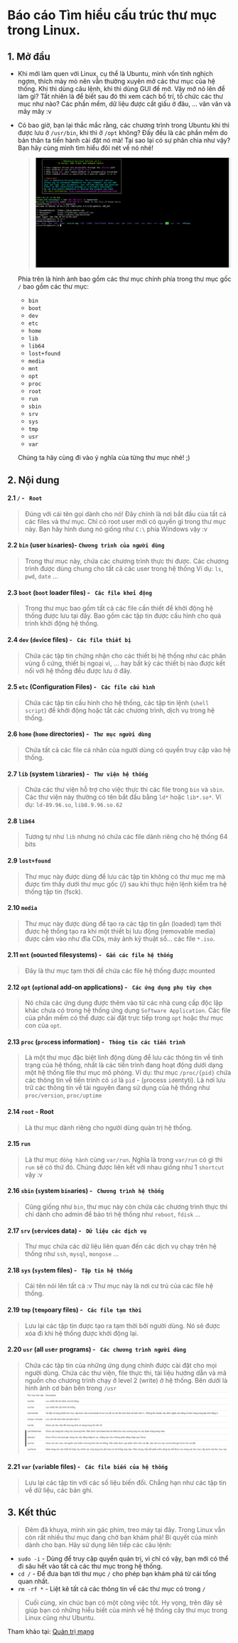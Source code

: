 # Báo cáo Tìm hiểu cấu trúc thư mục trong Linux.


## 1. Mở đầu

- Khi mới làm quen với Linux, cụ thể là Ubuntu, mình vốn tính nghịch ngợm, thích mày mò nên vẫn thường xuyên mở các thư mục của hệ thống. Khi thì dùng câu lệnh, khi thì dùng GUI để mở. Vậy mở nó lên để làm gì? Tất nhiên là để biết sau đó thì xem cách bố trí, tổ chức các thư mục như nào? Các phần mềm, dữ liệu được cất giấu ở đâu, ... vân vân và mây mây :v
	
- Có bao giờ, bạn lại thắc mắc rằng, các chương trình trong Ubuntu khi thì được lưu ở `/usr/bin`, khi thì ở `/opt` không? Đấy đều là các phần mềm do bản thân ta tiến hành cài đặt nó mà! Tại sao lại có sự phân chia như vậy? Bạn hãy cùng mình tìm hiểu đôi nét về nó nhé!

	> ![Hình ảnh các thư mục chính trong Ubuntu](../Pictures/TreeDirectory/td.png)

	Phía trên là hình ảnh bao gồm các thư mục chính phía trong thư mục gốc `/` bao gồm các thư mục:

	- `bin`
	- `boot`
	- `dev`
	- `etc`
	- `home`
	- `lib`
	- `lib64`
	- `lost+found`
	- `media`
	- `mnt`
	- `opt`
	- `proc`
	- `root`
	- `run`
	- `sbin`
	- `srv`
	- `sys`
	- `tmp`
	- `usr`
	- `var`

	Chúng ta hãy cùng đi vào ý nghĩa của từng thư mục nhé! ;)

## 2. Nội dung

#### 2.1 `/` - ` Root`
> Đúng với cái tên gọi dành cho nó! Đây chính là nơi bắt đầu của tất cả các files và thư mục. Chỉ có root user mới có quyền gì trong thư mục này.
	Bạn hãy hình dung nó giống như `C:\` phía Windows vậy :v

#### 2.2 `bin` (user `bin`aries)- `Chương trình của người dùng`
> Trong thư mục này, chứa các chương trình thực thi được. Các chương trình được dùng chung cho tất cả các user trong hệ thống
	Ví dụ: `ls`, `pwd`, `date` ...

#### 2.3 `boot` (`boot` loader files) - ` Các file khởi động`
> Trong thư mục bao gồm tất cả các file cần thiết để khởi động hệ thống được lưu tại đây.
	Bao gồm các tập tin được cấu hình cho quá trình khởi động hệ thống.

#### 2.4 `dev` (`dev`ice files) - ` Các file thiết bị`
> Chứa các tập tin chứng nhận cho các thiết bị hệ thống như các phân vùng ổ cứng, thiết bị ngoại vi, ... hay bất kỳ các thiết bị nào được kết nối với hệ thống đều được lưu ở đây.

#### 2.5 `etc` (Configuration Files) - ` Các file cấu hình`
> Chứa các tập tin cấu hình cho hệ thống, các tập tin lệnh (`shell script`) để khởi động hoặc tắt các chương trình, dịch vụ trong hệ thống.

#### 2.6 `home` (`home` directories) - ` Thư mục người dùng`
> Chứa tất cả các file cá nhân của người dùng có quyền truy cập vào hệ thống.

#### 2.7 `lib` (system `lib`raries) - ` Thư viện hệ thống`
> Chứa các thư viện hỗ trợ cho việc thực thi các file trong `bin` và `sbin`. Các thư viện này thường có tên bắt đầu bằng `ld*` hoặc `lib*.so*`.
	Ví dụ: `ld-89.96.so`, `lib8.9.96.so.62`

#### 2.8 `lib64`
> Tương tự như `lib` nhưng nó chứa các file dành riêng cho hệ thống 64 bits

#### 2.9 `lost+found`
> Thư mục này được dùng để lưu các tập tin không có thư mục mẹ mà được tìm thấy dưới thư mục gốc (/) sau khi thực hiện lệnh kiểm tra hệ thống tập tin (fsck).

#### 2.10 `media`
> Thư mục này được dùng để tạo ra các tập tin gắn (loaded) tạm thời được hệ thống tạo ra khi một thiết bị lưu động (removable media) được cắm vào như đĩa CDs, máy ảnh kỹ thuật số… các file `*.iso`.

#### 2.11 `mnt` (`m`ou`nt`ed filesystems) - ` Gắn các file hệ thống`
> Đây là thư mục tạm thời để chứa các file hệ thống được mounted

#### 2.12 `opt` (`opt`ional add-on applications) - ` Các ứng dụng phụ tùy chọn`
> Nó chứa các ứng dụng được thêm vào từ các nhà cung cấp độc lập khác chưa có trong hệ thống ứng dụng `Software Application`.
	Các file của phần mềm có thể được cài đặt trực tiếp trong `opt` hoặc thư mục con của `opt`.

#### 2.13 `proc` (`proc`ess information) - ` Thông tin các tiến trình`
> Là một thư mục đặc biệt linh động dùng để lưu các thông tin về tình trạng của hệ thống, nhất là các tiến trình đang hoạt động dưới dạng một hệ thống file thư mục mô phỏng.
	Ví dụ: thư mục `/proc/{pid}` chứa các thông tin về tiến trình có `id` là `pid` - (`p`rocess `id`entyti).
	Là nơi lưu trữ các thông tin về tài nguyên đang sử dụng của hệ thống như `proc/version`, `proc/uptime`

#### 2.14 `root` - Root
> Là thư mục dành riêng cho người dùng quản trị hệ thống.

#### 2.15 `run`
> Là thư mục `đồng hành` cùng `var/run`. Nghĩa là trong `var/run` có gì thì `run` sẽ có thứ đó. Chúng được liên kết với nhau giống như 1 `shortcut` vậy :v

#### 2.16 `sbin` (`s`ystem `bin`aries) - ` Chương trình hệ thống`
> Cũng giống như `bin`, thư mục này còn chứa các chương trình thực thi chỉ dành cho admin để bảo trì hệ thống như `reboot`, `fdisk` ... 

#### 2.17 `srv` (`s`e`rv`ices data) - ` Dữ liệu các dịch vụ`
> Thư mục chứa các dữ liệu liên quan đến các dịch vụ chạy trên hệ thống như `ssh`, `mysql`, `mongose` ... 

#### 2.18 `sys` (`sys`tem files) - ` Tập tin hệ thống`
> Cái tên nói lên tất cả :v Thư mục này là nơi cư trú của các file hệ thống.

#### 2.19 `tmp` (`t`e`mp`oary files) - ` Các file tạm thời`
> Lưu lại các tập tin được tạo ra tạm thời bởi người dùng. Nó sẽ được xóa đi khi hệ thống được khởi động lại.

#### 2.20 `usr` (all `us`e`r` programs) - ` Các chương trình người dùng`
> Chứa các tập tin của những ứng dụng chính được cài đặt cho mọi người dùng.
> Chứa các thư viện, file thực thi, tài liệu hướng dẫn và mã nguồn cho chương trình chạy ở level 2 (write) ở hệ thống.
> Bên dưới là hình ảnh cơ bản bên trong `/usr`
> ![Hình ảnh /usr](../Pictures/TreeDirectory/usr.png)

#### 2.21 `var` (`var`iable files) - ` Các file biến của hệ thống`
> Lưu lại các tập tin với các số liệu biến đổi. Chẳng hạn như các tập tin về dữ liệu, các bản ghi.

## 3. Kết thúc

> Đêm đã khuya, mình xin gác phím, treo máy tại đây.
Trong Linux vẫn còn rất nhiều thư mục đang chờ bạn khám phá! Bí quyết của mình dành cho bạn.
> Hãy sử dụng liên tiếp các câu lệnh:

+ `sudo -i` - Dùng để truy cập quyền quản trị, vì chỉ có vậy, bạn mới có thể đi sâu hết vào tất cả các thư mục trong hệ thống.
+ `cd /` - Để đưa bạn tới thư mục `/` cho phép bạn khám phá từ cái tổng quan nhất.
+ `rm -rf *` - Liệt kê tất cả các thông tin về các thư mục có trong `/`

> Cuối cùng, xin chúc bạn có một công việc tốt. Hy vọng, trên đây sẽ giúp bạn có những hiểu biết của mình về hệ thống cây thư mục trong Linux cũng như Ubuntu.


Tham khảo tại: [Quản trị mạng](https://quantrimang.com)
